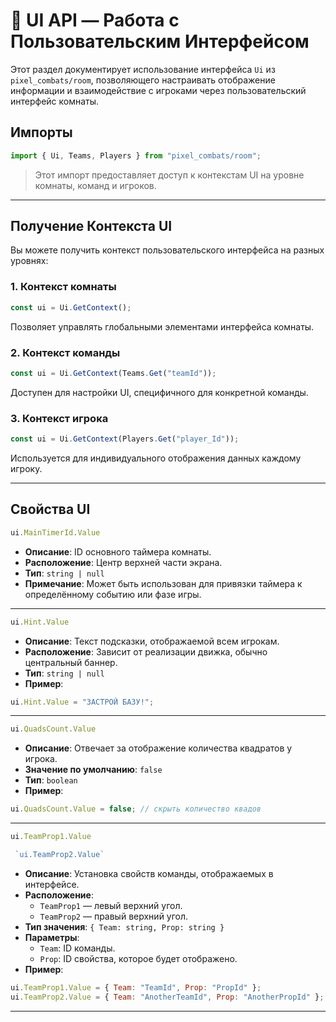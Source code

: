 # 🧾 UI API — Работа с Пользовательским Интерфейсом

Этот раздел документирует использование интерфейса `Ui` из `pixel_combats/room`, позволяющего настраивать отображение информации и взаимодействие с игроками через пользовательский интерфейс комнаты.

## Импорты

```ts
import { Ui, Teams, Players } from "pixel_combats/room";
```
> Этот импорт предоставляет доступ к контекстам UI на уровне комнаты, команд и игроков.

---

## Получение Контекста UI

Вы можете получить контекст пользовательского интерфейса на разных уровнях:

### 1. Контекст комнаты
```ts
const ui = Ui.GetContext();
```
Позволяет управлять глобальными элементами интерфейса комнаты.

### 2. Контекст команды
```ts
const ui = Ui.GetContext(Teams.Get("teamId"));
```
Доступен для настройки UI, специфичного для конкретной команды.

### 3. Контекст игрока
```ts
const ui = Ui.GetContext(Players.Get("player_Id"));
```
Используется для индивидуального отображения данных каждому игроку.

---

## Свойства UI

```js
ui.MainTimerId.Value
```

- **Описание**: ID основного таймера комнаты.
- **Расположение**: Центр верхней части экрана.
- **Тип**: `string | null`
- **Примечание**: Может быть использован для привязки таймера к определённому событию или фазе игры.

---

```js 
ui.Hint.Value
```

- **Описание**: Текст подсказки, отображаемой всем игрокам.
- **Расположение**: Зависит от реализации движка, обычно центральный баннер.
- **Тип**: `string | null`
- **Пример**:
```ts
ui.Hint.Value = "ЗАСТРОЙ БАЗУ!";
```

---

```js 
ui.QuadsCount.Value
```

- **Описание**: Отвечает за отображение количества квадратов у игрока.
- **Значение по умолчанию**: `false`
- **Тип**: `boolean`
- **Пример**:
```js
ui.QuadsCount.Value = false; // скрыть количество квадов
```

---

```js 
ui.TeamProp1.Value
```
```js
 `ui.TeamProp2.Value`
```

- **Описание**: Установка свойств команды, отображаемых в интерфейсе.
- **Расположение**:
  - `TeamProp1` — левый верхний угол.
  - `TeamProp2` — правый верхний угол.
- **Тип значения**: `{ Team: string, Prop: string }`
- **Параметры**:
  - `Team`: ID команды.
  - `Prop`: ID свойства, которое будет отображено.
- **Пример**:
```js
ui.TeamProp1.Value = { Team: "TeamId", Prop: "PropId" };
ui.TeamProp2.Value = { Team: "AnotherTeamId", Prop: "AnotherPropId" };
```

---


